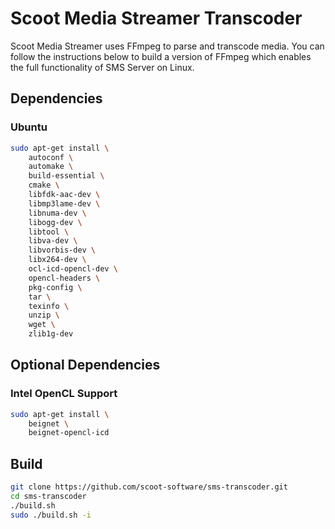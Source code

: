 # Scoot Media Streamer Transcoder
Scoot Media Streamer uses FFmpeg to parse and transcode media. You can follow the instructions below to build a version of FFmpeg which enables the full functionality of SMS Server on Linux.

## Dependencies
### Ubuntu
``` bash
sudo apt-get install \
    autoconf \
    automake \
    build-essential \
    cmake \
    libfdk-aac-dev \
    libmp3lame-dev \
    libnuma-dev \
    libogg-dev \
    libtool \
    libva-dev \
    libvorbis-dev \
    libx264-dev \
    ocl-icd-opencl-dev \
    opencl-headers \
    pkg-config \
    tar \
    texinfo \
    unzip \
    wget \
    zlib1g-dev
```

## Optional Dependencies
### Intel OpenCL Support
``` bash
sudo apt-get install \
    beignet \
    beignet-opencl-icd
```

## Build
``` bash
git clone https://github.com/scoot-software/sms-transcoder.git
cd sms-transcoder
./build.sh
sudo ./build.sh -i
```

